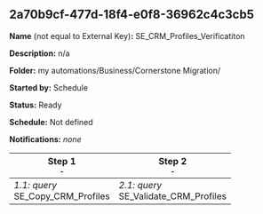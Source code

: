 ## 2a70b9cf-477d-18f4-e0f8-36962c4c3cb5

**Name** (not equal to External Key)**:** SE_CRM_Profiles_Verificatiton

**Description:** n/a

**Folder:** my automations/Business/Cornerstone Migration/

**Started by:** Schedule

**Status:** Ready

**Schedule:** Not defined

**Notifications:** _none_


| Step 1<br>_<small>-</small>_ | Step 2<br>_<small>-</small>_ |
| --- | --- |
| _1.1: query_<br>SE_Copy_CRM_Profiles | _2.1: query_<br>SE_Validate_CRM_Profiles |
